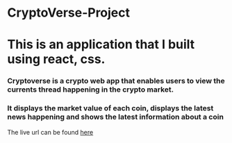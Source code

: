 # CryptoVerse-Project

# This is an application that I built using react, css. 

### Cryptoverse is a crypto web app that enables users to view the currents thread happening in the crypto market. 

### It displays the market value of each coin, displays the latest news happening and shows the latest information about a coin

The live url can be found  [here](https://crypto-verse-project.netlify.app/)
